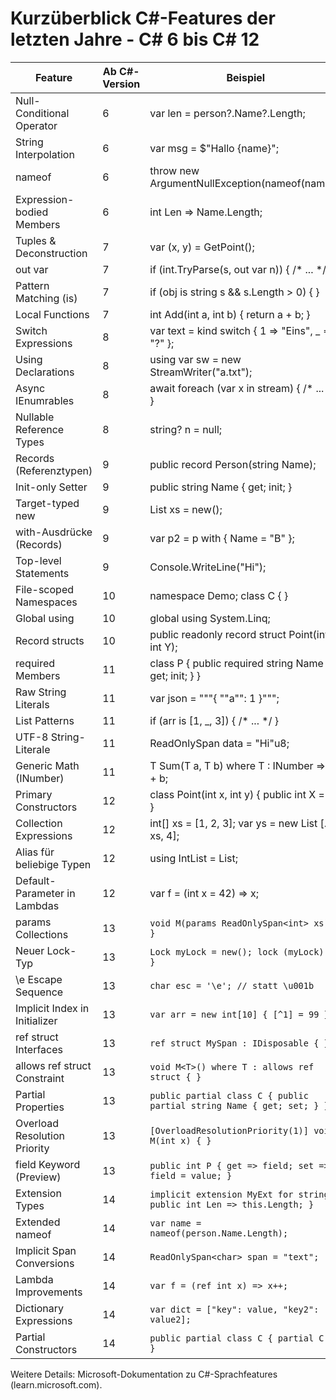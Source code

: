 # Kurzüberblick C#-Features der letzten Jahre - C# 6 bis C# 12   

| Feature | Ab C#-Version | Beispiel |
|---|---|---|
| Null-Conditional Operator | 6 | var len = person?.Name?.Length; |
| String Interpolation | 6 | var msg = $"Hallo {name}"; |
| nameof | 6 | throw new ArgumentNullException(nameof(name)); |
| Expression-bodied Members | 6 | int Len => Name.Length; |
| Tuples & Deconstruction | 7 | var (x, y) = GetPoint(); |
| out var | 7 | if (int.TryParse(s, out var n)) { /* ... */ } |
| Pattern Matching (is) | 7 | if (obj is string s && s.Length > 0) { } |
| Local Functions | 7 | int Add(int a, int b) { return a + b; } |
| Switch Expressions | 8 | var text = kind switch { 1 => "Eins", _ => "?" }; |
| Using Declarations | 8 | using var sw = new StreamWriter("a.txt"); |
| Async IEnumrables | 8 | await foreach (var x in stream) { /* ... */ } |
| Nullable Reference Types | 8 | string? n = null; |
| Records (Referenztypen) | 9 | public record Person(string Name); |
| Init-only Setter | 9 | public string Name { get; init; } |
| Target-typed new | 9 | List<int> xs = new(); |
| with-Ausdrücke (Records) | 9 | var p2 = p with { Name = "B" }; |
| Top-level Statements | 9 | Console.WriteLine("Hi"); |
| File-scoped Namespaces | 10 | namespace Demo; class C { } |
| Global using | 10 | global using System.Linq; |
| Record structs | 10 | public readonly record struct Point(int X, int Y); |
| required Members | 11 | class P { public required string Name { get; init; } } |
| Raw String Literals | 11 | var json = """{ ""a"": 1 }"""; |
| List Patterns | 11 | if (arr is [1, _, 3]) { /* ... */ } |
| UTF-8 String-Literale | 11 | ReadOnlySpan<byte> data = "Hi"u8; |
| Generic Math (INumber<T>) | 11 | T Sum<T>(T a, T b) where T : INumber<T> => a + b; |
| Primary Constructors | 12 | class Point(int x, int y) { public int X = x; } |
| Collection Expressions | 12 | int[] xs = [1, 2, 3]; var ys = new List<int> [.. xs, 4]; |
| Alias für beliebige Typen | 12 | using IntList = List<int>; |
| Default-Parameter in Lambdas | 12 | var f = (int x = 42) => x; |
| params Collections | 13 | `void M(params ReadOnlySpan<int> xs) { }` |
| Neuer Lock-Typ | 13 | `Lock myLock = new(); lock (myLock) { }` |
| \e Escape Sequence | 13 | `char esc = '\e'; // statt \u001b` |
| Implicit Index in Initializer | 13 | `var arr = new int[10] { [^1] = 99 };` |
| ref struct Interfaces | 13 | `ref struct MySpan : IDisposable { }` |
| allows ref struct Constraint | 13 | `void M<T>() where T : allows ref struct { }` |
| Partial Properties | 13 | `public partial class C { public partial string Name { get; set; } }` |
| Overload Resolution Priority | 13 | `[OverloadResolutionPriority(1)] void M(int x) { }` |
| field Keyword (Preview) | 13 | `public int P { get => field; set => field = value; }` |
| Extension Types | 14 | `implicit extension MyExt for string { public int Len => this.Length; }` |
| Extended nameof | 14 | `var name = nameof(person.Name.Length);` |
| Implicit Span Conversions | 14 | `ReadOnlySpan<char> span = "text";` |
| Lambda Improvements | 14 | `var f = (ref int x) => x++;` |
| Dictionary Expressions | 14 | `var dict = ["key": value, "key2": value2];` |
| Partial Constructors | 14 | `public partial class C { partial C(); }` |


Weitere Details: Microsoft-Dokumentation zu C#-Sprachfeatures (learn.microsoft.com).